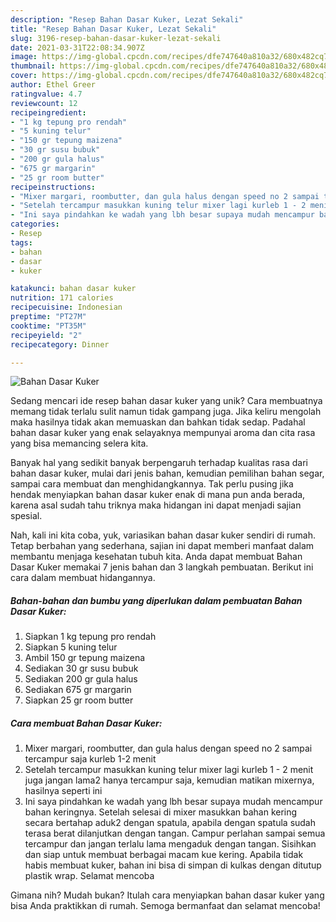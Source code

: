```yaml
---
description: "Resep Bahan Dasar Kuker, Lezat Sekali"
title: "Resep Bahan Dasar Kuker, Lezat Sekali"
slug: 3196-resep-bahan-dasar-kuker-lezat-sekali
date: 2021-03-31T22:08:34.907Z
image: https://img-global.cpcdn.com/recipes/dfe747640a810a32/680x482cq70/bahan-dasar-kuker-foto-resep-utama.jpg
thumbnail: https://img-global.cpcdn.com/recipes/dfe747640a810a32/680x482cq70/bahan-dasar-kuker-foto-resep-utama.jpg
cover: https://img-global.cpcdn.com/recipes/dfe747640a810a32/680x482cq70/bahan-dasar-kuker-foto-resep-utama.jpg
author: Ethel Greer
ratingvalue: 4.7
reviewcount: 12
recipeingredient:
- "1 kg tepung pro rendah"
- "5 kuning telur"
- "150 gr tepung maizena"
- "30 gr susu bubuk"
- "200 gr gula halus"
- "675 gr margarin"
- "25 gr room butter"
recipeinstructions:
- "Mixer margari, roombutter, dan gula halus dengan speed no 2 sampai tercampur saja kurleb 1-2 menit"
- "Setelah tercampur masukkan kuning telur mixer lagi kurleb 1 - 2 menit juga jangan lama2 hanya tercampur saja, kemudian matikan mixernya, hasilnya seperti ini"
- "Ini saya pindahkan ke wadah yang lbh besar supaya mudah mencampur bahan keringnya. Setelah selesai di mixer masukkan bahan kering secara bertahap aduk2 dengan spatula, apabila dengan spatula sudah terasa berat dilanjutkan dengan tangan. Campur perlahan sampai semua tercampur dan jangan terlalu lama mengaduk dengan tangan. Sisihkan dan siap untuk membuat berbagai macam kue kering. Apabila tidak habis membuat kuker, bahan ini bisa di simpan di kulkas dengan ditutup plastik wrap. Selamat mencoba"
categories:
- Resep
tags:
- bahan
- dasar
- kuker

katakunci: bahan dasar kuker 
nutrition: 171 calories
recipecuisine: Indonesian
preptime: "PT27M"
cooktime: "PT35M"
recipeyield: "2"
recipecategory: Dinner

---
```



![Bahan Dasar Kuker](https://img-global.cpcdn.com/recipes/dfe747640a810a32/680x482cq70/bahan-dasar-kuker-foto-resep-utama.jpg)

Sedang mencari ide resep bahan dasar kuker yang unik? Cara membuatnya memang tidak terlalu sulit namun tidak gampang juga. Jika keliru mengolah maka hasilnya tidak akan memuaskan dan bahkan tidak sedap. Padahal bahan dasar kuker yang enak selayaknya mempunyai aroma dan cita rasa yang bisa memancing selera kita.

Banyak hal yang sedikit banyak berpengaruh terhadap kualitas rasa dari bahan dasar kuker, mulai dari jenis bahan, kemudian pemilihan bahan segar, sampai cara membuat dan menghidangkannya. Tak perlu pusing jika hendak menyiapkan bahan dasar kuker enak di mana pun anda berada, karena asal sudah tahu triknya maka hidangan ini dapat menjadi sajian spesial.




Nah, kali ini kita coba, yuk, variasikan bahan dasar kuker sendiri di rumah. Tetap berbahan yang sederhana, sajian ini dapat memberi manfaat dalam membantu menjaga kesehatan tubuh kita. Anda dapat membuat Bahan Dasar Kuker memakai 7 jenis bahan dan 3 langkah pembuatan. Berikut ini cara dalam membuat hidangannya.

<!--inarticleads1-->

##### Bahan-bahan dan bumbu yang diperlukan dalam pembuatan Bahan Dasar Kuker:

1. Siapkan 1 kg tepung pro rendah
1. Siapkan 5 kuning telur
1. Ambil 150 gr tepung maizena
1. Sediakan 30 gr susu bubuk
1. Sediakan 200 gr gula halus
1. Sediakan 675 gr margarin
1. Siapkan 25 gr room butter




<!--inarticleads2-->

##### Cara membuat Bahan Dasar Kuker:

1. Mixer margari, roombutter, dan gula halus dengan speed no 2 sampai tercampur saja kurleb 1-2 menit
1. Setelah tercampur masukkan kuning telur mixer lagi kurleb 1 - 2 menit juga jangan lama2 hanya tercampur saja, kemudian matikan mixernya, hasilnya seperti ini
1. Ini saya pindahkan ke wadah yang lbh besar supaya mudah mencampur bahan keringnya. Setelah selesai di mixer masukkan bahan kering secara bertahap aduk2 dengan spatula, apabila dengan spatula sudah terasa berat dilanjutkan dengan tangan. Campur perlahan sampai semua tercampur dan jangan terlalu lama mengaduk dengan tangan. Sisihkan dan siap untuk membuat berbagai macam kue kering. Apabila tidak habis membuat kuker, bahan ini bisa di simpan di kulkas dengan ditutup plastik wrap. Selamat mencoba




Gimana nih? Mudah bukan? Itulah cara menyiapkan bahan dasar kuker yang bisa Anda praktikkan di rumah. Semoga bermanfaat dan selamat mencoba!
